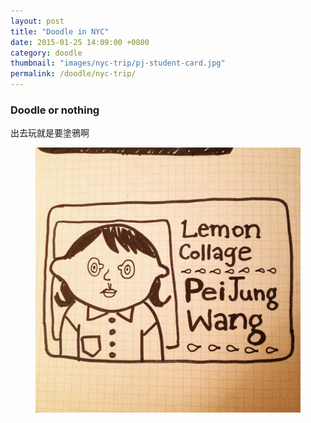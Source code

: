```yaml
---
layout: post
title: "Doodle in NYC"
date: 2015-01-25 14:09:00 +0800
category: doodle
thumbnail: "images/nyc-trip/pj-student-card.jpg"
permalink: /doodle/nyc-trip/
---
```

### Doodle or nothing
出去玩就是要塗鴉啊
<figure><img src="../images/nyc-trip/pj-student-card.jpg"></figure>
